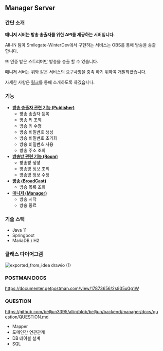 ## Manager Server

### 간단 소개

**매니저 서버는 방송 송출자를 위한 API를 제공하는 서버입니다.**

All-IN 팀이 Smilegate-WinterDev에서 구현하는 서비스는 OBS를 통해 방송을 송출합니다.

또 인증 받은 스트리머만 방송을 송출 할 수 있습니다.

매니저 서버는 위와 같은 서비스의 요구사항을 충족 하기 위하여 개발되었습니다.

자세한 사항은 [링크](https://github.com/belljun3395/allin/blob/belljun/backend/manager/docs/INTRODUCE.md)를 통해 소개하도록 하겠습니다.

### 기능
+ **[방송 송출자 관련 기능 (Publisher)](https://github.com/belljun3395/allin/blob/belljun/backend/manager/docs/domain/Publisher.md)**
  + 방송 송출자 등록
  + 방송 키 조회
  + 방송 키 수정
  + 방송 비밀번호 생성
  + 방송 비밀번호 초기화
  + 방송 비밀번호 사용
  + 방송 주소 조회
+ **[방송방 관련 기능 (Room)](https://github.com/belljun3395/allin/blob/belljun/backend/manager/docs/domain/Room.md)**
  + 방송방 생성
  + 방송방 정보 조회
  + 방송방 정보 수정
+ **[방송 (BroadCast)](https://github.com/belljun3395/allin/blob/belljun/backend/manager/docs/domain/BroadCast.md)**
  + 방송 목록 조회
+ **[매니저 (Manager)](https://github.com/belljun3395/allin/blob/belljun/backend/manager/docs/domain/Manager.md)**
  + 방송 시작
  + 방송 종료

### 기술 스택

+ Java 11
+ Springboot
+ MariaDB / H2

### 클래스 다이어그램
![exported_from_idea drawio (1)](https://user-images.githubusercontent.com/102807742/218646181-26213c8b-502c-4969-b38c-ff897c68b940.png)


### POSTMAN DOCS

https://documenter.getpostman.com/view/17873656/2s935uGg1W

### QUESTION

https://github.com/belljun3395/allin/blob/belljun/backend/manager/docs/question/QUESTION.md

+ Mapper
+ 도메인간 연관관계
+ DB 테이블 설계
+ SQL
